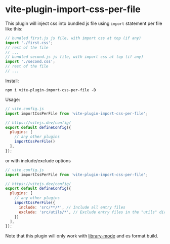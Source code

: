 # vite-plugin-import-css-per-file
This plugin will inject css into bundled js file using `import` statement per file like this:

```js
// bundled first.js js file, with import css at top (if any)
import './first.css';
// rest of the file
// ...
// bundled second.js js file, with import css at top (if any)
import './second.css';
// rest of the file
// ...
```

Install:

```
npm i vite-plugin-import-css-per-file -D
```

Usage:

```js
// vite.config.js
import importCssPerFile from 'vite-plugin-import-css-per-file';

// https://vitejs.dev/config/
export default defineConfig({
  plugins: [
    // any other plugins
    importCssPerFile()
  ],
});
```

or with include/exclude options 

```js
// vite.config.js
import importCssPerFile from 'vite-plugin-import-css-per-file';

// https://vitejs.dev/config/
export default defineConfig({
  plugins: [
    // any other plugins
    importCssPerFile({
      include: 'src/**/*', // Include all entry files
      exclude: 'src/utils/*', // Exclude entry files in the "utils" directory
    })
  ],
});
```

Note that this plugin will only work with [library-mode](https://vitejs.dev/guide/build.html#library-mode) and es format build.
